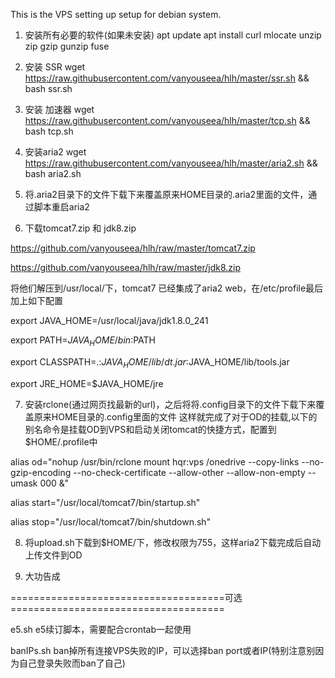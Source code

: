 This is the VPS setting up setup for debian system.

1. 安装所有必要的软件(如果未安装)
apt update
apt install curl mlocate unzip zip gzip gunzip fuse

2. 安装 SSR
wget https://raw.githubusercontent.com/vanyouseea/hlh/master/ssr.sh && bash ssr.sh

3. 安装 加速器
wget https://raw.githubusercontent.com/vanyouseea/hlh/master/tcp.sh && bash tcp.sh

4. 安装aria2
wget https://raw.githubusercontent.com/vanyouseea/hlh/master/aria2.sh && bash aria2.sh

5. 将.aria2目录下的文件下载下来覆盖原来HOME目录的.aria2里面的文件，通过脚本重启aria2

6. 下载tomcat7.zip 和 jdk8.zip

https://github.com/vanyouseea/hlh/raw/master/tomcat7.zip

https://github.com/vanyouseea/hlh/raw/master/jdk8.zip

将他们解压到/usr/local/下，tomcat7 已经集成了aria2 web，在/etc/profile最后加上如下配置

export JAVA_HOME=/usr/local/java/jdk1.8.0_241

export PATH=$JAVA_HOME/bin:$PATH

export CLASSPATH=.:$JAVA_HOME/lib/dt.jar:$JAVA_HOME/lib/tools.jar

export JRE_HOME=$JAVA_HOME/jre

7. 安装rclone(通过网页找最新的url)，之后将将.config目录下的文件下载下来覆盖原来HOME目录的.config里面的文件
这样就完成了对于OD的挂载,以下的别名命令是挂载OD到VPS和启动关闭tomcat的快捷方式，配置到$HOME/.profile中

alias od="nohup /usr/bin/rclone mount hqr:vps /onedrive --copy-links --no-gzip-encoding --no-check-certificate --allow-other --allow-non-empty --umask 000 &"

alias start="/usr/local/tomcat7/bin/startup.sh"

alias stop="/usr/local/tomcat7/bin/shutdown.sh"

8. 将upload.sh下载到$HOME/下，修改权限为755，这样aria2下载完成后自动上传文件到OD

9. 大功告成

=====================================可选=====================================

e5.sh         e5续订脚本，需要配合crontab一起使用

banIPs.sh     ban掉所有连接VPS失败的IP，可以选择ban port或者IP(特别注意别因为自己登录失败而ban了自己)

